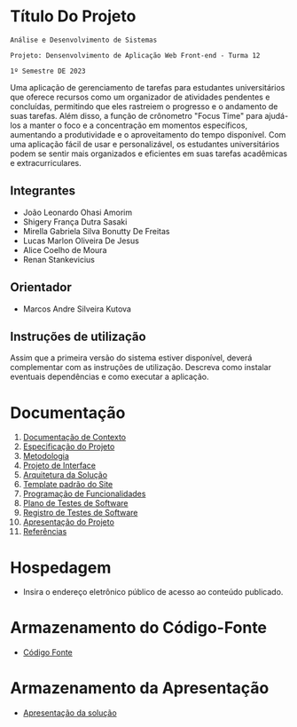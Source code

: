 # Título Do Projeto

`Análise e Desenvolvimento de Sistemas` 

`Projeto: Densenvolvimento de Aplicação Web Front-end - Turma 12`

`1º Semestre DE 2023`

Uma aplicação de gerenciamento de tarefas para estudantes universitários que  oferece recursos como um organizador de atividades pendentes e concluídas, permitindo que eles rastreiem o progresso e o andamento de suas tarefas. Além disso, a função de crônometro "Focus Time" para ajudá-los a manter o foco e a concentração em momentos específicos, aumentando a produtividade e o aproveitamento do tempo disponível. Com uma aplicação fácil de usar e personalizável, os estudantes universitários podem se sentir mais organizados e eficientes em suas tarefas acadêmicas e extracurriculares.

## Integrantes

* João Leonardo Ohasi Amorim
* Shigery França Dutra Sasaki
* Mirella Gabriela Silva Bonutty De Freitas
* Lucas Marlon Oliveira De Jesus
* Alice Coelho de Moura
* Renan Stankevicius

## Orientador

* Marcos Andre Silveira Kutova

## Instruções de utilização

Assim que a primeira versão do sistema estiver disponível, deverá complementar com as instruções de utilização. Descreva como instalar eventuais dependências e como executar a aplicação.

# Documentação

<ol>
<li><a href="docs/01-Documentação de Contexto.md"> Documentação de Contexto</a></li>
<li><a href="docs/02-Especificação do Projeto.md"> Especificação do Projeto</a></li>
<li><a href="docs/03-Metodologia.md"> Metodologia</a></li>
<li><a href="docs/04-Projeto de Interface.md"> Projeto de Interface</a></li>
<li><a href="docs/05-Arquitetura da Solução.md"> Arquitetura da Solução</a></li>
<li><a href="docs/06-Template padrão do Site.md"> Template padrão do Site</a></li>
<li><a href="docs/07-Programação de Funcionalidades.md"> Programação de Funcionalidades</a></li>
<li><a href="docs/08-Plano de Testes de Software.md"> Plano de Testes de Software</a></li>
<li><a href="docs/09-Registro de Testes de Software.md"> Registro de Testes de Software</a></li>
<li><a href="docs/10-Apresentação do Projeto.md"> Apresentação do Projeto</a></li>
<li><a href="docs/11-Referências.md"> Referências</a></li>
</ol>

# Hospedagem

* Insira o endereço eletrônico público de acesso ao conteúdo publicado. 

# Armazenamento do Código-Fonte

* <a href="src/README.md">Código Fonte</a>

# Armazenamento da Apresentação

* <a href="presentation/README.md">Apresentação da solução</a>
